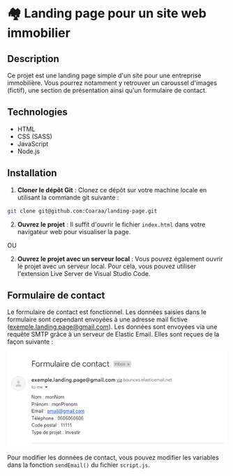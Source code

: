 # 🏘️ Landing page pour un site web immobilier


## Description

Ce projet est une landing page simple d'un site pour une entreprise immobilière. Vous pourrez notamment y retrouver un caroussel d'images (fictif), une section de présentation ainsi qu'un formulaire de contact.


## Technologies

- HTML
- CSS (SASS)
- JavaScript
- Node.js


## Installation

1. **Cloner le dépôt Git** : Clonez ce dépôt sur votre machine locale en utilisant la commande git suivante :
```bash
git clone git@github.com:Coaraa/landing-page.git 
```

2. **Ouvrez le projet** : Il suffit d'ouvrir le fichier `index.html` dans votre navigateur web pour visualiser la page.

OU 

2. **Ouvrez le projet avec un serveur local** : Vous pouvez également ouvrir le projet avec un serveur local. Pour cela, vous pouvez utiliser l'extension Live Server de Visual Studio Code.


## Formulaire de contact

Le formulaire de contact est fonctionnel. Les données saisies dans le formulaire sont cependant envoyées à une adresse mail fictive (exemple.landing.page@gmail.com). Les données sont envoyées via une requête SMTP grâce à un serveur de Elastic Email. Elles sont reçues de la façon suivante :

![mail](./assets/mail.png)

Pour modifier les données de contact, vous pouvez modifier les variables dans la fonction `sendEmail()` du fichier `script.js`.